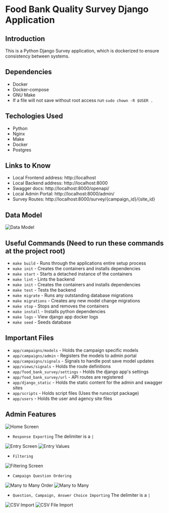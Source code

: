 # Food Bank Quality Survey Django Application
## Introduction

This is a Python Django Survey application, which is dockerized to ensure consistency between systems.

## Dependencies
   - Docker
   - Docker-compose
   - GNU Make
   - If a file will not save without root access run `sudo chown -R $USER .`

## Techologies Used
   - Python
   - Nginx
   - Make 
   - Docker
   - Postgres

## Links to Know
- Local Frontend address: http://localhost
- Local Backend address: http://localhost:8000
- Swagger docs: http://localhost:8000/openapi/
- Local Admin Portal: http://localhost:8000/admin/
- Survey Routes: http://localhost:8000/survey/{campaign_id}/{site_id}

## Data Model 
![Data Model](/app/images/Data_model_C4G.drawio.png)

## Useful Commands (Need to run these commands at the project root)
   - `make build` - Runs through the applications entire setup process
   - `make init` - Creates the containers and installs dependencies
   - `make start` - Starts a detached instance of the containers
   - `make lint` - Lints the backend
   - `make init` - Creates the containers and installs dependencies
   - `make test` - Tests the backend
   - `make migrate` - Runs any outstanding database migrations
   - `make migrations` - Creates any new model change migrations
   - `make stop` - Stops and removes the containers
   - `make install` - Installs python dependencies
   - `make logs` - View django app docker logs
   - `make seed` - Seeds database

## Important Files
- `app/campaigns/models` - Holds the campaign specific models 
- `app/campaigns/admin` - Registers the models to admin portal
- `app/campaigns/signals` - Signals to handle post save model updates
- `app/views/signals` - Holds the route definitions
- `app/food_bank_survey/settings` - Holds the django app's settings
- `app/food_bank_survey/url` - API routes are registered
- `app/django_static` - Holds the static content for the admin and swagger sites
- `app/scripts` - Holds script files (Uses the runscript package)
- `app/users` - Holds the user and agency site files

## Admin Features 
![Home Screen](/app/images/home_screen.png)

- `Response Exporting` The delimiter is a `|`

![Entry Screen](/app/images/entry_screen.png)
![Entry Values](/app/images/entry_values.png)

- `Filtering`

![Filtering Screen](/app/images/filter_screen.png)

- `Campaign Question Ordering`

![Many to Many Order](/app/images/many_to_many_order.png)
![Many to Many](/app/images/many_to_many.png)


- `Question, Campaign, Answer Choice Importing` The delimiter is a `|`

![CSV Import](/app/images/csv_import.png)
![CSV File Import](/app/images/csv_file_import.png)

